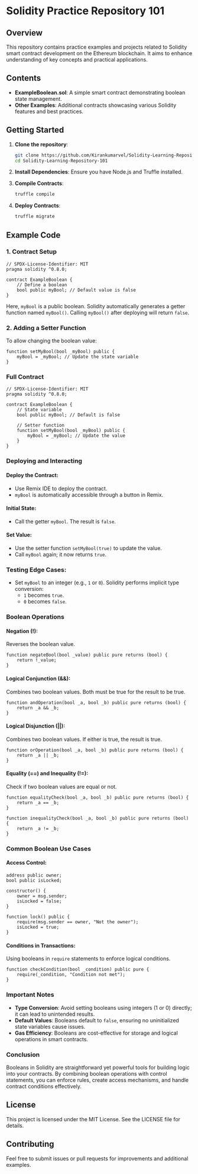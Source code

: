 

# Solidity Practice Repository 101

## Overview
This repository contains practice examples and projects related to Solidity smart contract development on the Ethereum blockchain. It aims to enhance understanding of key concepts and practical applications.

## Contents
- **ExampleBoolean.sol**: A simple smart contract demonstrating boolean state management.
- **Other Examples**: Additional contracts showcasing various Solidity features and best practices.

## Getting Started
1. **Clone the repository**:
   ```bash
   git clone https://github.com/Kirankumarvel/Solidity-Learning-Repository-101.git
   cd Solidity-Learning-Repository-101
   ```

2. **Install Dependencies**: Ensure you have Node.js and Truffle installed.

3. **Compile Contracts**:
   ```bash
   truffle compile
   ```

4. **Deploy Contracts**:
   ```bash
   truffle migrate
   ```

## Example Code

### 1. Contract Setup

```solidity
// SPDX-License-Identifier: MIT
pragma solidity ^0.8.0;

contract ExampleBoolean {
    // Define a boolean
    bool public myBool; // Default value is false
}
```
Here, `myBool` is a public boolean. Solidity automatically generates a getter function named `myBool()`. Calling `myBool()` after deploying will return `false`.

### 2. Adding a Setter Function

To allow changing the boolean value:

```solidity
function setMyBool(bool _myBool) public {
    myBool = _myBool; // Update the state variable
}
```

### Full Contract

```solidity
// SPDX-License-Identifier: MIT
pragma solidity ^0.8.0;

contract ExampleBoolean {
    // State variable
    bool public myBool; // Default is false

    // Setter function
    function setMyBool(bool _myBool) public {
        myBool = _myBool; // Update the value
    }
}
```

### Deploying and Interacting

#### Deploy the Contract:
- Use Remix IDE to deploy the contract.
- `myBool` is automatically accessible through a button in Remix.

#### Initial State:
- Call the getter `myBool`. The result is `false`.

#### Set Value:
- Use the setter function `setMyBool(true)` to update the value.
- Call `myBool` again; it now returns `true`.

### Testing Edge Cases:
- Set `myBool` to an integer (e.g., `1` or `0`). Solidity performs implicit type conversion:
  - `1` becomes `true`.
  - `0` becomes `false`.

### Boolean Operations

#### Negation (!):
Reverses the boolean value.

```solidity
function negateBool(bool _value) public pure returns (bool) {
    return !_value;
}
```

#### Logical Conjunction (&&):
Combines two boolean values. Both must be true for the result to be true.

```solidity
function andOperation(bool _a, bool _b) public pure returns (bool) {
    return _a && _b;
}
```

#### Logical Disjunction (||):
Combines two boolean values. If either is true, the result is true.

```solidity
function orOperation(bool _a, bool _b) public pure returns (bool) {
    return _a || _b;
}
```

#### Equality (==) and Inequality (!=):
Check if two boolean values are equal or not.

```solidity
function equalityCheck(bool _a, bool _b) public pure returns (bool) {
    return _a == _b;
}

function inequalityCheck(bool _a, bool _b) public pure returns (bool) {
    return _a != _b;
}
```

### Common Boolean Use Cases

#### Access Control:
```solidity
address public owner;
bool public isLocked;

constructor() {
    owner = msg.sender;
    isLocked = false;
}

function lock() public {
    require(msg.sender == owner, "Not the owner");
    isLocked = true;
}
```

#### Conditions in Transactions:
Using booleans in `require` statements to enforce logical conditions.

```solidity
function checkCondition(bool _condition) public pure {
    require(_condition, "Condition not met");
}
```

### Important Notes

- **Type Conversion**: Avoid setting booleans using integers (1 or 0) directly; it can lead to unintended results.
- **Default Values**: Booleans default to `false`, ensuring no uninitialized state variables cause issues.
- **Gas Efficiency**: Booleans are cost-effective for storage and logical operations in smart contracts.

### Conclusion
Booleans in Solidity are straightforward yet powerful tools for building logic into your contracts. By combining boolean operations with control statements, you can enforce rules, create access mechanisms, and handle contract conditions effectively.

## License
This project is licensed under the MIT License. See the LICENSE file for details.

## Contributing
Feel free to submit issues or pull requests for improvements and additional examples.
```


